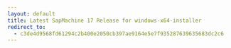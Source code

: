 ```yaml
---
layout: default
title: Latest SapMachine 17 Release for windows-x64-installer
redirect_to:
  - c3de4d9568fd61294c2b400e2050cb397ae9164e5e7f935287639635683dc2c6
---
```

